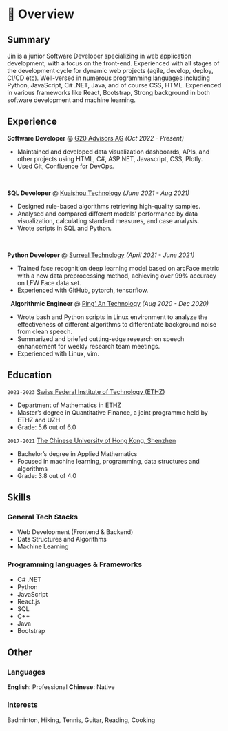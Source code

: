 # 📖 Overview

## Summary

Jin is a junior Software Developer specializing in web application development, with a focus on the front-end. Experienced with all stages of the development cycle for dynamic web projects (agile, develop, deploy, CI/CD etc). Well-versed in numerous programming languages including Python, JavaScript, C# .NET, Java, and of course CSS, HTML. Experienced in various frameworks like React, Bootstrap, Strong background in both software development and machine learning.

## Experience

**Software Developer** @ [G20 Advisors AG](https://www.g20.group/) _(Oct 2022 - Present)_

- Maintained and developed data visualization dashboards, APIs, and other projects using HTML, C#, ASP.NET, Javascript, CSS, Plotly.
- Used Git, Confluence for DevOps.

&nbsp;

**SQL Developer** @ [Kuaishou Technology](https://www.kuaishou.com/en) _(June 2021 - Aug 2021)_

- Designed rule-based algorithms retrieving high-quality samples.
- Analysed and compared different models’ performance by data visualization, calculating standard measures, and case analysis.
- Wrote scripts in SQL and Python.

&nbsp;

**Python Developer** @ [Surreal Technology](https://surreal.la/home) _(April 2021 - June 2021)_

- Trained face recognition deep learning model based on arcFace metric with a new data preprocessing method, achieving over 99% accuracy on LFW Face data set.
- Experienced with GitHub, pytorch, tensorflow.

&nbsp;
**Algorithmic Engineer** @ [Ping’ An Technology](https://tech.pingan.com/en/) _(Aug 2020 - Dec 2020)_

- Wrote bash and Python scripts in Linux environment to analyze the effectiveness of different algorithms to differentiate background noise from clean speech.
- Summarized and briefed cutting-edge research on speech enhancement for weekly research team meetings.
- Experienced with Linux, vim.

## Education

`2021-2023` [Swiss Federal Institute of Technology (ETHZ)](https://ethz.ch/en.html)

- Department of Mathematics in ETHZ
- Master’s degree in Quantitative Finance, a joint programme held by ETHZ and UZH
- Grade: 5.6 out of 6.0

`2017-2021` [The Chinese University of Hong Kong, Shenzhen](https://www.cuhk.edu.cn/en)

- Bachelor’s degree in Applied Mathematics
- Focused in machine learning, programming, data structures and algorithms
- Grade: 3.8 out of 4.0

## Skills

### General Tech Stacks

- Web Development (Frontend & Backend)
- Data Structures and Algorithms
- Machine Learning

### Programming languages & Frameworks

- C# .NET
- Python
- JavaScript
- React.js
- SQL
- C++
- Java
- Bootstrap

## Other

### Languages

**English**: Professional
**Chinese**: Native

### Interests

Badminton, Hiking, Tennis, Guitar, Reading, Cooking
